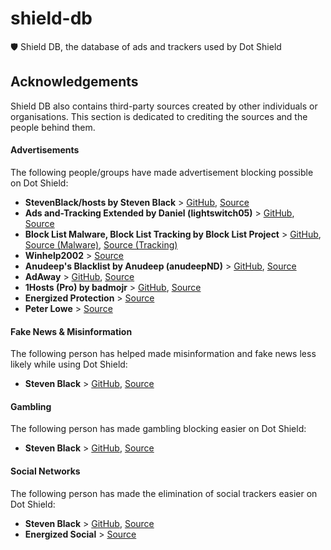 # shield-db

🛡️ Shield DB, the database of ads and trackers used by Dot Shield

## Acknowledgements

Shield DB also contains third-party sources created by other individuals or organisations. This section is dedicated to crediting the sources and the people behind them.

#### Advertisements
The following people/groups have made advertisement blocking possible on Dot Shield:

- **StevenBlack/hosts by Steven Black** > [GitHub](https://github.com/StevenBlack/), [Source](https://raw.githubusercontent.com/StevenBlack/hosts/master/hosts)
- **Ads and-Tracking Extended by Daniel (lightswitch05)** > [GitHub](https://github.com/lightswitch05), [Source](https://www.github.developerdan.com/hosts/lists/ads-and-tracking-extended.txt)
- **Block List Malware, Block List Tracking by Block List Project** > [GitHub](https://github.com/blocklistproject/), [Source (Malware)](https://blocklistproject.github.io/Lists/malware.txt), [Source (Tracking)](https://blocklistproject.github.io/Lists/tracking.txt)
- **Winhelp2002** > [Source](https://winhelp2002.mvps.org/hosts.txt)
- **Anudeep's Blacklist by Anudeep (anudeepND)** > [GitHub](https://github.com/anudeepND), [Source](https://raw.githubusercontent.com/anudeepND/blacklist/master/adservers.txt)
- **AdAway** > [GitHub](https://github.com/AdAway), [Source](https://raw.githubusercontent.com/StevenBlack/hosts/master/data/adaway.org/hosts)
- **1Hosts (Pro) by badmojr** > [GitHub](https://github.com/badmojr), [Source](https://raw.githubusercontent.com/badmojr/1Hosts/master/Pro/hosts.txt)
- **Energized Protection** > [Source](https://block.energized.pro/unified/formats/hosts.txt)
- **Peter Lowe** > [Source](https://pgl.yoyo.org/adservers/serverlist.php?hostformat=hosts;showintro=0)

#### Fake News & Misinformation
The following person has helped made misinformation and fake news less likely while using Dot Shield:

- **Steven Black** > [GitHub](https://github.com/StevenBlack/), [Source](https://raw.githubusercontent.com/StevenBlack/hosts/master/extensions/fakenews/hosts)

#### Gambling
The following person has made gambling blocking easier on Dot Shield:

- **Steven Black** > [GitHub](https://github.com/StevenBlack/), [Source](https://raw.githubusercontent.com/StevenBlack/hosts/master/extensions/gambling/hosts)

#### Social Networks
The following person has made the elimination of social trackers easier on Dot Shield:

- **Steven Black** > [GitHub](https://github.com/StevenBlack/), [Source](https://raw.githubusercontent.com/StevenBlack/hosts/master/extensions/social/sinfonietta/hosts)
- **Energized Social** > [Source](https://block.energized.pro/extensions/social/formats/hosts.txt)
